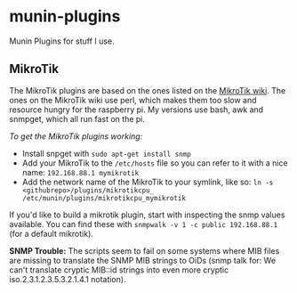 munin-plugins
=============

Munin Plugins for stuff I use.


MikroTik
--------
The MikroTik plugins are based on the ones listed on the
[MikroTik wiki](https://wiki.mikrotik.com/wiki/Munin_Monitoring). The ones on the MikroTik
wiki use perl, which makes them too slow and resource hungry for the raspberry pi. My
versions use bash, awk and snmpget, which all run fast on the pi.

*To get the MikroTik plugins working:*
- Install snpget with `sudo apt-get install snmp`
- Add your MikroTik to the `/etc/hosts` file so you can refer to it with a nice name:
  `192.168.88.1 mymikrotik`
- Add the network name of the MikroTik to your symlink, like so:
  `ln -s <githubrepo>/plugins/mikrotikcpu_ /etc/munin/plugins/mikrotikcpu_mymikrotik`
  
If you'd like to build a mikrotik plugin, start with inspecting the snmp values available.
You can find these with `snmpwalk -v 1 -c public 192.168.88.1` (for a default mikrotik).

**SNMP Trouble:** The scripts seem to fail on some systems where MIB files are missing to
translate the SNMP MIB strings to OiDs (snmp talk for: We can't translate cryptic MIB::id
strings into even more cryptic iso.2.3.1.2.3.5.3.2.1.4.1 notation).